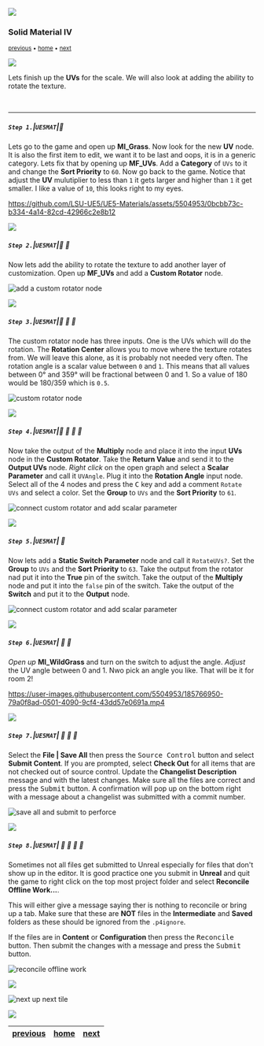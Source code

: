 ![](../images/line3.png)

### Solid Material IV

<sub>[previous](../solid-material-iii/README.md#user-content-solid-material-iii) • [home](../README.md#user-content-ue5-intro-to-materials) • [next](../color-math/README.md#user-content-material-color-math)</sub>

![](../images/line3.png)

Lets finish up the **UVs** for the scale.  We will also look at adding the ability to rotate the texture.  

<br>

---


##### `Step 1.`\|`UE5MAT`|:small_blue_diamond:

Lets go to the game and open up **MI_Grass**.  Now look for the new **UV** node.  It is also the first item to edit, we want it to be last and oops, it is in a generic category. Lets fix that by opening up **MF_UVs**. Add a **Category** of `UVs` to it and change the **Sort Priority** to `60`.  Now go back to the game.  Notice that adjust the **UV** mulutiplier to less than `1` it gets larger and higher than `1` it get smaller.  I like a value of `10`, this looks right to my eyes. 

https://github.com/LSU-UE5/UE5-Materials/assets/5504953/0bcbb73c-b334-4a14-82cd-42966c2e8b12

![](../images/line2.png)

##### `Step 2.`\|`UE5MAT`|:small_blue_diamond: :small_blue_diamond: 

Now lets add the ability to rotate the texture to add another layer of customization. Open up **MF_UVs** and add a **Custom Rotator** node.

![add a custom rotator node](images/customRotator.png)

![](../images/line2.png)

##### `Step 3.`\|`UE5MAT`|:small_blue_diamond: :small_blue_diamond: :small_blue_diamond:

The custom rotator node has three inputs.  One is the UVs which will do the rotation.  The **Rotation Center** allows you to move where the texture rotates from.  We will leave this alone, as it is probably not needed very often.  The rotation angle is a scalar value between `0` and `1`.  This means that all values between 0° and 359° will be fractional between 0 and 1.  So a value of 180 would be 180/359 which is `0.5`.

![custom rotator node](images/threeInputs.png)

![](../images/line2.png)

##### `Step 4.`\|`UE5MAT`|:small_blue_diamond: :small_blue_diamond: :small_blue_diamond: :small_blue_diamond:

Now take the output of the **Multiply** node and place it into the input **UVs** node in the **Custom Rotator**.  Take the **Return Value** and send it to the **Output UVs** node. *Right click* on the open graph and select a **Scalar Parameter** and call it `UVAngle`. Plug it into the **Rotation Angle** input node.    Select all of the 4 nodes and press the <kbd>C</kbd> key and add a comment `Rotate UVs` and select a color.  Set the **Group** to `UVs` and the **Sort Priority** to `61`.

![connect custom rotator and add scalar parameter](images/scalarAdjustments.png)

![](../images/line2.png)

##### `Step 5.`\|`UE5MAT`| :small_orange_diamond:

Now lets add a **Static Switch Parameter** node and call it `RotateUVs?`.  Set the **Group** to `UVs` and the **Sort Priority** to `63`. Take the output from the rotator nad put it into the **True** pin of the switch.  Take the output of the **Multiply** node and put it into the `false` pin of the switch.  Take the output of the **Switch** and put it to the **Output** node.

![connect custom rotator and add scalar parameter](images/AddSwitch.png)

![](../images/line2.png)

##### `Step 6.`\|`UE5MAT`| :small_orange_diamond: :small_blue_diamond:

*Open up* **MI_WildGrass** and turn on the switch to adjust the angle. *Adjust* the UV angle between 0 and 1. Nwo pick an angle you like.  That will be it for room 2!

https://user-images.githubusercontent.com/5504953/185766950-79a0f8ad-0501-4090-9cf4-43dd57e0691a.mp4

![](../images/line2.png)

##### `Step 7.`\|`UE5MAT`| :small_orange_diamond: :small_blue_diamond: :small_blue_diamond:

Select the **File | Save All** then press the <kbd>Source Control</kbd> button and select **Submit Content**.  If you are prompted, select **Check Out** for all items that are not checked out of source control. Update the **Changelist Description** message and with the latest changes. Make sure all the files are correct and press the <kbd>Submit</kbd> button. A confirmation will pop up on the bottom right with a message about a changelist was submitted with a commit number.

![save all and submit to perforce](images/submitP4.png)

![](../images/line2.png)

##### `Step 8.`\|`UE5MAT`| :small_orange_diamond: :small_blue_diamond: :small_blue_diamond: :small_blue_diamond:

Sometimes not all files get submitted to Unreal especially for files that don't show up in the editor.  It is good practice one you submit in **Unreal** and quit the game to right click on the top most project folder and select **Reconcile Offline Work...**.

This will either give a message saying ther is nothing to reconcile or bring up a tab.  Make sure that these are **NOT** files in the **Intermediate** and **Saved** folders as these should be ignored from the `.p4ignore`.

If the files are in **Content** or **Configuration** then press the <kbd>Reconcile</kbd> button.  Then submit the changes with a message and press the <kbd>Submit</kbd> button.

![reconcile offline work](images/reconcile.png)

![](../images/line.png)

<!-- <img src="https://via.placeholder.com/1000x100/45D7CA/000000/?text=Next Up - ADD NEXT TITLE"> -->
![next up next tile](images/banner.png)

![](../images/line.png)

| [previous](../solid-material-iii/README.md#user-content-solid-material-iii)| [home](../README.md#user-content-ue5-intro-to-materials) | [next](../color-math/README.md#user-content-material-color-math)|
|---|---|---|
